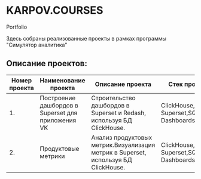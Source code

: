 # KARPOV.COURSES
Portfolio   

Здесь собраны реализованные проекты в рамках программы "Симулятор аналитика" 
## Описание проектов:  
|Номер проекта| Наименование проекта                      | Описание проекта                                            |   Стек                                          проекта  |
| ----------- | ----------------------------------------------- | -------------------------------------------------------- | ---------------------------------------------------------------------- |  
| 1. | Построение дашбордов в Superset для приложения VK| Строительство дашбордов в Superset и Redash, используя БД ClickHouse.|ClickHouse,Apache Superset,SQL Lab, Dashboards |
| 2. |  Продуктовые метрики|Анализ продуктовых метрик.Визуализация метрик в Superset, используя БД ClickHouse. |ClickHouse,Apache Superset,SQL Lab, Dashboards |
